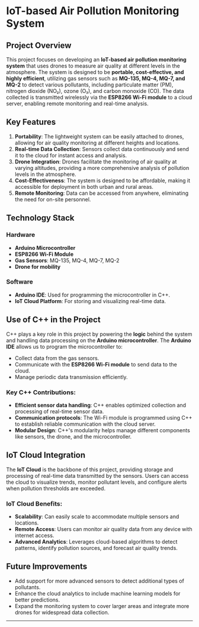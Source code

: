 # IoT-based Air Pollution Monitoring System

## Project Overview
This project focuses on developing an **IoT-based air pollution monitoring system** that uses drones to measure air quality at different levels in the atmosphere. The system is designed to be **portable, cost-effective, and highly efficient**, utilizing gas sensors such as **MQ-135, MQ-4, MQ-7, and MQ-2** to detect various pollutants, including particulate matter (PM), nitrogen dioxide (NO₂), ozone (O₃), and carbon monoxide (CO). The data collected is transmitted wirelessly via the **ESP8266 Wi-Fi module** to a cloud server, enabling remote monitoring and real-time analysis.

## Key Features
1. **Portability**: The lightweight system can be easily attached to drones, allowing for air quality monitoring at different heights and locations.
2. **Real-time Data Collection**: Sensors collect data continuously and send it to the cloud for instant access and analysis.
3. **Drone Integration**: Drones facilitate the monitoring of air quality at varying altitudes, providing a more comprehensive analysis of pollution levels in the atmosphere.
4. **Cost-Effectiveness**: The system is designed to be affordable, making it accessible for deployment in both urban and rural areas.
5. **Remote Monitoring**: Data can be accessed from anywhere, eliminating the need for on-site personnel.

## Technology Stack

### Hardware
- **Arduino Microcontroller**
- **ESP8266 Wi-Fi Module**
- **Gas Sensors**: MQ-135, MQ-4, MQ-7, MQ-2
- **Drone for mobility**

### Software
- **Arduino IDE**: Used for programming the microcontroller in C++.
- **IoT Cloud Platform**: For storing and visualizing real-time data.

## Use of C++ in the Project
C++ plays a key role in this project by powering the **logic** behind the system and handling data processing on the **Arduino microcontroller**. The **Arduino IDE** allows us to program the microcontroller to:
- Collect data from the gas sensors.
- Communicate with the **ESP8266 Wi-Fi module** to send data to the cloud.
- Manage periodic data transmission efficiently.

### Key C++ Contributions:
- **Efficient sensor data handling**: C++ enables optimized collection and processing of real-time sensor data.
- **Communication protocols**: The Wi-Fi module is programmed using C++ to establish reliable communication with the cloud server.
- **Modular Design**: C++'s modularity helps manage different components like sensors, the drone, and the microcontroller.

## IoT Cloud Integration
The **IoT Cloud** is the backbone of this project, providing storage and processing of real-time data transmitted by the sensors. Users can access the cloud to visualize trends, monitor pollutant levels, and configure alerts when pollution thresholds are exceeded.

### IoT Cloud Benefits:
- **Scalability**: Can easily scale to accommodate multiple sensors and locations.
- **Remote Access**: Users can monitor air quality data from any device with internet access.
- **Advanced Analytics**: Leverages cloud-based algorithms to detect patterns, identify pollution sources, and forecast air quality trends.

## Future Improvements
- Add support for more advanced sensors to detect additional types of pollutants.
- Enhance the cloud analytics to include machine learning models for better predictions.
- Expand the monitoring system to cover larger areas and integrate more drones for widespread data collection.

---
